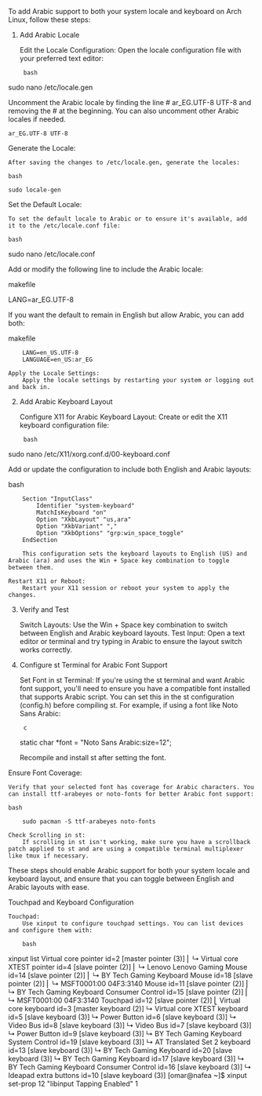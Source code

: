 To add Arabic support to both your system locale and keyboard on Arch Linux, follow these steps:
1. Add Arabic Locale

    Edit the Locale Configuration:
        Open the locale configuration file with your preferred text editor:

        bash

sudo nano /etc/locale.gen

Uncomment the Arabic locale by finding the line # ar_EG.UTF-8 UTF-8 and removing the # at the beginning. You can also uncomment other Arabic locales if needed.

    ar_EG.UTF-8 UTF-8

Generate the Locale:

    After saving the changes to /etc/locale.gen, generate the locales:

    bash

    sudo locale-gen

Set the Default Locale:

    To set the default locale to Arabic or to ensure it's available, add it to the /etc/locale.conf file:

    bash

sudo nano /etc/locale.conf

Add or modify the following line to include the Arabic locale:

makefile

LANG=ar_EG.UTF-8

If you want the default to remain in English but allow Arabic, you can add both:

makefile

        LANG=en_US.UTF-8
        LANGUAGE=en_US:ar_EG

    Apply the Locale Settings:
        Apply the locale settings by restarting your system or logging out and back in.

2. Add Arabic Keyboard Layout

    Configure X11 for Arabic Keyboard Layout:
        Create or edit the X11 keyboard configuration file:

        bash

sudo nano /etc/X11/xorg.conf.d/00-keyboard.conf

Add or update the configuration to include both English and Arabic layouts:

bash

        Section "InputClass"
            Identifier "system-keyboard"
            MatchIsKeyboard "on"
            Option "XkbLayout" "us,ara"
            Option "XkbVariant" ","
            Option "XkbOptions" "grp:win_space_toggle"
        EndSection

        This configuration sets the keyboard layouts to English (US) and Arabic (ara) and uses the Win + Space key combination to toggle between them.

    Restart X11 or Reboot:
        Restart your X11 session or reboot your system to apply the changes.

3. Verify and Test

    Switch Layouts:
        Use the Win + Space key combination to switch between English and Arabic keyboard layouts.
    Test Input:
        Open a text editor or terminal and try typing in Arabic to ensure the layout switch works correctly.

4. Configure st Terminal for Arabic Font Support

    Set Font in st Terminal:
        If you're using the st terminal and want Arabic font support, you'll need to ensure you have a compatible font installed that supports Arabic script. You can set this in the st configuration (config.h) before compiling st.
        For example, if using a font like Noto Sans Arabic:

        c

    static char *font = "Noto Sans Arabic:size=12";

    Recompile and install st after setting the font.

Ensure Font Coverage:

    Verify that your selected font has coverage for Arabic characters. You can install ttf-arabeyes or noto-fonts for better Arabic font support:

    bash

        sudo pacman -S ttf-arabeyes noto-fonts

    Check Scrolling in st:
        If scrolling in st isn't working, make sure you have a scrollback patch applied to st and are using a compatible terminal multiplexer like tmux if necessary.

These steps should enable Arabic support for both your system locale and keyboard layout, and ensure that you can toggle between English and Arabic layouts with ease.

Touchpad and Keyboard Configuration

    Touchpad:
        Use xinput to configure touchpad settings. You can list devices and configure them with:

        bash

xinput list
 Virtual core pointer                    	id=2	[master pointer  (3)]
⎜   ↳ Virtual core XTEST pointer              	id=4	[slave  pointer  (2)]
⎜   ↳ Lenovo Lenovo Gaming Mouse              	id=14	[slave  pointer  (2)]
⎜   ↳ BY Tech Gaming Keyboard Mouse           	id=18	[slave  pointer  (2)]
⎜   ↳ MSFT0001:00 04F3:3140 Mouse             	id=11	[slave  pointer  (2)]
⎜   ↳ BY Tech Gaming Keyboard Consumer Control	id=15	[slave  pointer  (2)]
⎜   ↳ MSFT0001:00 04F3:3140 Touchpad          	id=12	[slave  pointer  (2)]
⎣ Virtual core keyboard                   	id=3	[master keyboard (2)]
    ↳ Virtual core XTEST keyboard             	id=5	[slave  keyboard (3)]
    ↳ Power Button                            	id=6	[slave  keyboard (3)]
    ↳ Video Bus                               	id=8	[slave  keyboard (3)]
    ↳ Video Bus                               	id=7	[slave  keyboard (3)]
    ↳ Power Button                            	id=9	[slave  keyboard (3)]
    ↳ BY Tech Gaming Keyboard System Control  	id=19	[slave  keyboard (3)]
    ↳ AT Translated Set 2 keyboard            	id=13	[slave  keyboard (3)]
    ↳ BY Tech Gaming Keyboard                 	id=20	[slave  keyboard (3)]
    ↳ BY Tech Gaming Keyboard                 	id=17	[slave  keyboard (3)]
    ↳ BY Tech Gaming Keyboard Consumer Control	id=16	[slave  keyboard (3)]
    ↳ Ideapad extra buttons                   	id=10	[slave  keyboard (3)]
[omar@nafea ~]$ xinput set-prop 12 "libinput Tapping Enabled" 1
